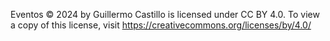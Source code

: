 Eventos © 2024 by Guillermo Castillo is licensed under CC BY 4.0. To view a copy of this license, visit https://creativecommons.org/licenses/by/4.0/
